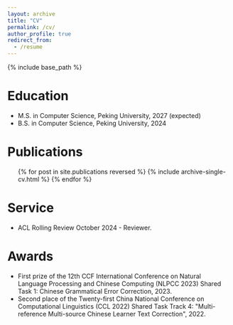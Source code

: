 ```yaml
---
layout: archive
title: "CV"
permalink: /cv/
author_profile: true
redirect_from:
  - /resume
---
```


{% include base_path %}

Education
======
* M.S. in Computer Science, Peking University, 2027 (expected)
* B.S. in Computer Science, Peking University, 2024

<!-- Work experience
======
* Spring 2024: Academic Pages Collaborator
  * Github University
  * Duties includes: Updates and improvements to template
  * Supervisor: The Users

* Fall 2015: Research Assistant
  * Github University
  * Duties included: Merging pull requests
  * Supervisor: Professor Hub

* Summer 2015: Research Assistant
  * Github University
  * Duties included: Tagging issues
  * Supervisor: Professor Git -->

Publications
======
  <ul>{% for post in site.publications reversed %}
    {% include archive-single-cv.html %}
  {% endfor %}</ul>
  
<!-- Talks
======
  <ul>{% for post in site.talks reversed %}
    {% include archive-single-talk-cv.html  %}
  {% endfor %}</ul> -->
  
<!-- Teaching
======
  <ul>{% for post in site.teaching reversed %}
    {% include archive-single-cv.html %}
  {% endfor %}</ul> -->
  
<!-- Service and leadership
======
* Currently signed in to 43 different slack teams -->

Service
======
* ACL Rolling Review October 2024 - Reviewer.

Awards
======
* First prize of the 12th CCF International Conference on Natural Language Processing and Chinese Computing (NLPCC 2023) Shared Task 1: Chinese Grammatical Error Correction, 2023.
* Second place of the Twenty-first China National Conference on Computational Linguistics (CCL 2022) Shared Task Track 4: "Multi-reference Multi-source Chinese Learner Text Correction", 2022.

